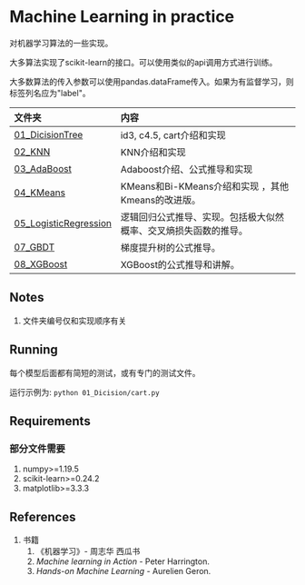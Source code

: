 # Machine Learning in practice

对机器学习算法的一些实现。

大多算法实现了scikit-learn的接口。可以使用类似的api调用方式进行训练。

大多数算法的传入参数可以使用pandas.dataFrame传入。如果为有监督学习，则标签列名应为"label"。

| 文件夹                                            | 内容                      |
| :------------------------------------------------ | :------------------------ |
| [01_DicisionTree](./01_DicisionTree/)             | id3, c4.5, cart介绍和实现 |
| [02_KNN](./02_KNN/)                               | KNN介绍和实现             |
| [03_AdaBoost](./03_AdaBoost/)                     | Adaboost介绍、公式推导和实现             |
| [04_KMeans](./04_KMeans/)                         | KMeans和Bi-KMeans介绍和实现 ，其他Kmeans的改进版。            |
| [05_LogisticRegression](./05_LogisticRegression/) | 逻辑回归公式推导、实现。包括极大似然概率、交叉熵损失函数的推导。             |
| [07_GBDT](./07_GBDT/) | 梯度提升树的公式推导。           |
| [08_XGBoost](./08_XGBoost/) | XGBoost的公式推导和讲解。            |


## Notes
1. 文件夹编号仅和实现顺序有关

## Running

每个模型后面都有简短的测试，或有专门的测试文件。

运行示例为: ```python 01_Dicision/cart.py```

## Requirements

### 部分文件需要 

1. numpy>=1.19.5
2. scikit-learn>=0.24.2
3. matplotlib>=3.3.3

## References
1. 书籍
   1. 《机器学习》- 周志华 西瓜书
   2. *Machine learning in Action* - Peter Harrington.
   3. *Hands-on Machine Learning* - Aurelien Geron.


